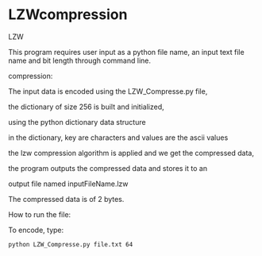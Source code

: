 # LZWcompression
LZW

This program requires user input as a python file name, 
an input text file name and bit length through command line.

compression:

The input data is encoded using the LZW_Compresse.py file,

the dictionary of size 256 is built and initialized,

using the python dictionary data structure

in the dictionary, key are characters and values are the ascii values

the lzw compression algorithm is applied and we get the compressed data,

the program outputs the compressed data and stores it to an 

output file named inputFileName.lzw

The compressed data is of 2 bytes.




How to run the file:

To encode, type: 
	
	python LZW_Compresse.py file.txt 64

